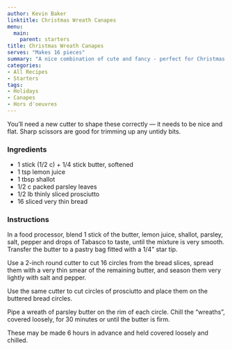 ```yaml
---
author: Kevin Baker
linktitle: Christmas Wreath Canapes
menu:
  main:
    parent: starters
title: Christmas Wreath Canapes
serves: "Makes 16 pieces"
summary: "A nice combination of cute and fancy - perfect for Christmas."
categories:
- All Recipes
- Starters
tags:
- Holidays
- Canapes
- Hors d'oeuvres
---
```

You’ll need a new cutter to shape these correctly — it needs to be nice and flat. Sharp scissors are good for trimming up any untidy bits.

### Ingredients

<div class="ingredient-list">

* 1 stick (1/2 c) + 1/4 stick butter, softened  
* 1 tsp lemon juice  
* 1 tbsp shallot  
* 1/2 c packed parsley leaves  
* 1/2 lb thinly sliced prosciutto  
* 16 sliced very thin bread  

</div>

### Instructions

In a food processor, blend 1 stick of the butter, lemon juice, shallot, parsley, salt, pepper and drops of Tabasco to taste, until the mixture is very smooth. Transfer the butter to a pastry bag fitted with a 1/4” star tip. 

Use a 2-inch round cutter to cut 16 circles from the bread slices, spread them with a very thin smear of the remaining butter, and season them very lightly with salt and pepper.

Use the same cutter to cut circles of prosciutto and place them on the buttered bread circles.

Pipe a wreath of parsley butter on the rim of each circle. Chill the “wreaths”, covered loosely, for 30 minutes or until the butter is firm.

These may be made 6 hours in advance and held covered loosely and chilled.
